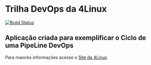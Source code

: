 # Trilha DevOps da 4Linux

<!-- Altere a Flag abaixo com sua URL do Travis -->
[![Build Status](https://travis-ci.com/r11borges/DevOpsLab-HelloWorld.svg?branch=master)](https://travis-ci.com/r11borges/DevOpsLab-HelloWorld)

## Aplicação criada para exemplificar o Ciclo de uma PipeLine DevOps


Para maiores informações acesse o [Site da 4Linux](https://www.4linux.com.br/cursos/devops)
